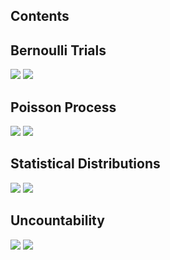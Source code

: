 ## Contents

## Bernoulli Trials

![](/img/cartoons/stat230/stat-230-bernoulli-trials-1.jpg)
![](/img/cartoons/stat230/stat-230-bernoulli-trials-2.jpg)

## Poisson Process

![](/img/cartoons/stat230/stat-230-poisson-process-1.png)
![](/img/cartoons/stat230/stat-230-poisson-process-2.png)

## Statistical Distributions

![](/img/cartoons/stat230/stat-230-statistical-distributions-1.jpg)
![](/img/cartoons/stat230/stat-230-statistical-distributions-2.jpg)

## Uncountability

![](/img/cartoons/stat230/stat-230-uncountability-1.jpg)
![](/img/cartoons/stat230/stat-230-uncountability-2.jpg)
